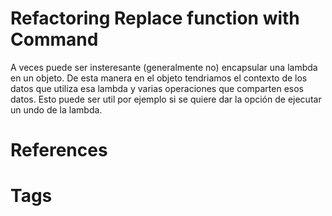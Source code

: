 # Refactoring Replace function with Command
A veces puede ser insteresante (generalmente no) encapsular una lambda en un objeto. De esta manera en el objeto tendriamos el contexto de los datos que utiliza esa lambda y varias operaciones que comparten esos datos. 
Esto puede ser util por ejemplo si se quiere dar la opción de ejecutar un undo de la lambda.

# References



# Tags